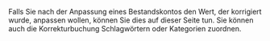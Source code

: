 Falls Sie nach der Anpassung eines Bestandskontos den Wert, der korrigiert wurde, anpassen wollen, können Sie dies auf dieser Seite tun. Sie können auch die Korrekturbuchung Schlagwörtern oder Kategorien zuordnen.